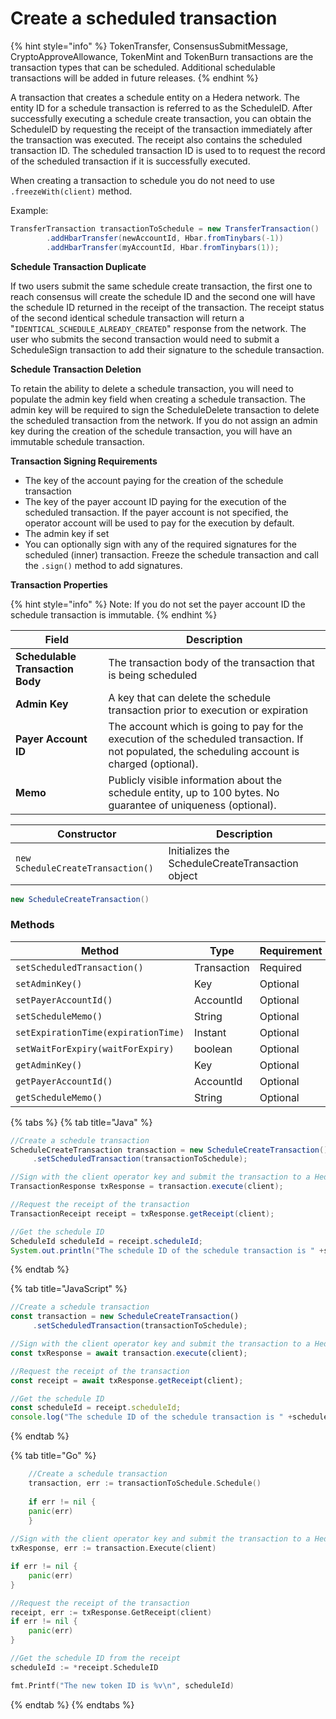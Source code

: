 # Create a scheduled transaction

{% hint style="info" %}
TokenTransfer, ConsensusSubmitMessage, CryptoApproveAllowance, TokenMint and TokenBurn transactions are the transaction types that can be scheduled. Additional schedulable transactions will be added in future releases.
{% endhint %}

A transaction that creates a schedule entity on a Hedera network. The entity ID for a schedule transaction is referred to as the ScheduleID. After successfully executing a schedule create transaction, you can obtain the ScheduleID by requesting the receipt of the transaction immediately after the transaction was executed. The receipt also contains the scheduled transaction ID. The scheduled transaction ID is used to to request the record of the scheduled transaction if it is successfully executed.

When creating a transaction to schedule you do not need to use `.freezeWith(client)` method.

Example:

```java
TransferTransaction transactionToSchedule = new TransferTransaction()
        .addHbarTransfer(newAccountId, Hbar.fromTinybars(-1))
        .addHbarTransfer(myAccountId, Hbar.fromTinybars(1));
```

**Schedule Transaction Duplicate**

If two users submit the same schedule create transaction, the first one to reach consensus will create the schedule ID and the second one will have the schedule ID returned in the receipt of the transaction. The receipt status of the second identical schedule transaction will return a "`IDENTICAL_SCHEDULE_ALREADY_CREATED`" response from the network. The user who submits the second transaction would need to submit a ScheduleSign transaction to add their signature to the schedule transaction.

**Schedule Transaction Deletion**

To retain the ability to delete a schedule transaction, you will need to populate the admin key field when creating a schedule transaction. The admin key will be required to sign the ScheduleDelete transaction to delete the scheduled transaction from the network. If you do not assign an admin key during the creation of the schedule transaction, you will have an immutable schedule transaction.

**Transaction Signing Requirements**

- The key of the account paying for the creation of the schedule transaction
- The key of the payer account ID paying for the execution of the scheduled transaction. If the payer account is not specified, the operator account will be used to pay for the execution by default.
- The admin key if set
- You can optionally sign with any of the required signatures for the scheduled (inner) transaction. Freeze the schedule transaction and call the `.sign()` method to add signatures.

**Transaction Properties**

{% hint style="info" %}
Note: If you do not set the payer account ID the schedule transaction is immutable.
{% endhint %}

| Field                            | Description                                                                                                                                                                                          |
| -------------------------------- | ---------------------------------------------------------------------------------------------------------------------------------------------------------------------------------------------------- |
| **Schedulable Transaction Body** | The transaction body of the transaction that is being scheduled                                                                                                                                      |
| **Admin Key**                    | A key that can delete the schedule transaction prior to execution or expiration                                                                                                                      |
| **Payer Account ID**             | The account which is going to pay for the execution of the scheduled transaction. If not populated, the scheduling account is charged (optional). |
| **Memo**                         | Publicly visible information about the schedule entity, up to 100 bytes. No guarantee of uniqueness (optional).                                   |

| Constructor                       | Description                                      |
| --------------------------------- | ------------------------------------------------ |
| `new ScheduleCreateTransaction()` | Initializes the ScheduleCreateTransaction object |

```java
new ScheduleCreateTransaction()
```

### Methods

<table><thead><tr><th>Method</th><th width="164.33333333333331">Type</th><th>Requirement</th></tr></thead><tbody><tr><td><code>setScheduledTransaction()</code></td><td>Transaction</td><td>Required</td></tr><tr><td><code>setAdminKey()</code></td><td>Key</td><td>Optional</td></tr><tr><td><code>setPayerAccountId()</code></td><td>AccountId</td><td>Optional</td></tr><tr><td><code>setScheduleMemo()</code></td><td>String</td><td>Optional</td></tr><tr><td><code>setExpirationTime(expirationTime)</code></td><td>Instant</td><td>Optional</td></tr><tr><td><code>setWaitForExpiry(waitForExpiry)</code></td><td>boolean</td><td>Optional</td></tr><tr><td><code>getAdminKey()</code></td><td>Key</td><td>Optional</td></tr><tr><td><code>getPayerAccountId()</code></td><td>AccountId</td><td>Optional</td></tr><tr><td><code>getScheduleMemo()</code></td><td>String</td><td>Optional</td></tr></tbody></table>

{% tabs %}
{% tab title="Java" %}

```java
//Create a schedule transaction
ScheduleCreateTransaction transaction = new ScheduleCreateTransaction()
     .setScheduledTransaction(transactionToSchedule);

//Sign with the client operator key and submit the transaction to a Hedera network
TransactionResponse txResponse = transaction.execute(client);

//Request the receipt of the transaction
TransactionReceipt receipt = txResponse.getReceipt(client);

//Get the schedule ID
ScheduleId scheduleId = receipt.scheduleId;
System.out.println("The schedule ID of the schedule transaction is " +scheduleId);
```

{% endtab %}

{% tab title="JavaScript" %}

```javascript
//Create a schedule transaction
const transaction = new ScheduleCreateTransaction()
     .setScheduledTransaction(transactionToSchedule);

//Sign with the client operator key and submit the transaction to a Hedera network
const txResponse = await transaction.execute(client);

//Request the receipt of the transaction
const receipt = await txResponse.getReceipt(client);

//Get the schedule ID
const scheduleId = receipt.scheduleId;
console.log("The schedule ID of the schedule transaction is " +scheduleId);
```

{% endtab %}

{% tab title="Go" %}

```go
	//Create a schedule transaction
	transaction, err := transactionToSchedule.Schedule()
	
	if err != nil {
	panic(err)
	}
	
//Sign with the client operator key and submit the transaction to a Hedera network
txResponse, err := transaction.Execute(client)

if err != nil {
	panic(err)
}

//Request the receipt of the transaction
receipt, err := txResponse.GetReceipt(client)
if err != nil {
	panic(err)
}

//Get the schedule ID from the receipt
scheduleId := *receipt.ScheduleID

fmt.Printf("The new token ID is %v\n", scheduleId)
```

{% endtab %}
{% endtabs %}
